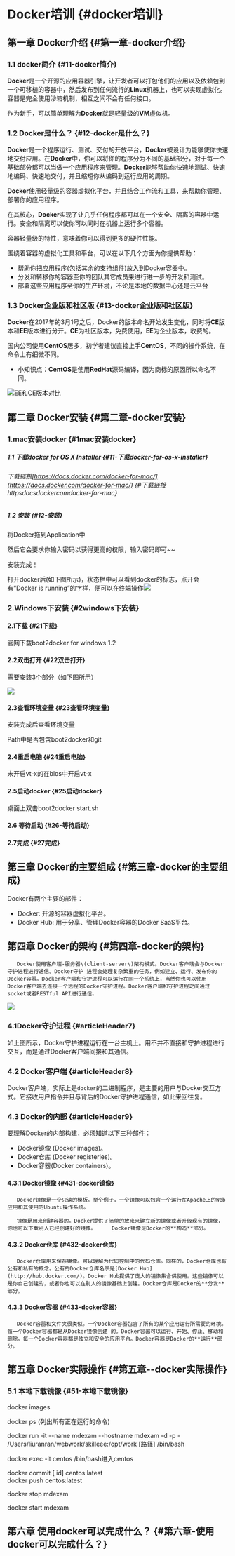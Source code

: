 # Docker培训 {#docker培训}

## 第一章 Docker介绍 {#第一章-docker介绍}

### 1.1 docker简介 {#11-docker简介}

**Docker**是一个开源的应用容器引擎，让开发者可以打包他们的应用以及依赖包到一个可移植的容器中，然后发布到任何流行的**Linux**机器上，也可以实现虚拟化。容器是完全使用沙箱机制，相互之间不会有任何接口。

作为新手，可以简单理解为**Docker**就是轻量级的**VM**虚似机。

### 1.2 Docker是什么？ {#12-docker是什么？}

**Docker**是一个程序运行、测试、交付的开放平台，**Docker**被设计为能够使你快速地交付应用。在**Docker**中，你可以将你的程序分为不同的基础部分，对于每一个基础部分都可以当做一个应用程序来管理。**Docker**能够帮助你快速地测试、快速地编码、快速地交付，并且缩短你从编码到运行应用的周期。

**Docker**使用轻量级的容器虚拟化平台，并且结合工作流和工具，来帮助你管理、部署你的应用程序。

在其核心，**Docker**实现了让几乎任何程序都可以在一个安全、隔离的容器中运行。安全和隔离可以使你可以同时在机器上运行多个容器。

容器轻量级的特性，意味着你可以得到更多的硬件性能。

围绕着容器的虚拟化工具和平台，可以在以下几个方面为你提供帮助：

* 帮助你把应用程序\(包括其余的支持组件\)放入到Docker容器中。
* 分发和转移你的容器至你的团队其它成员来进行进一步的开发和测试。
* 部署这些应用程序至你的生产环境，不论是本地的数据中心还是云平台

### 1.3 Docker企业版和社区版 {#13-docker企业版和社区版}

**Docker**在2017年的3月1号之后，Docker的版本命名开始发生变化，同时将**CE**版本和**EE**版本进行分开。**CE**为社区版本，免费使用，**EE**为企业版本，收费的。

国内公司使用**CentOS**居多，初学者建议直接上手**CentOS**，不同的操作系统，在命令上有细微不同。

* 小知识点：**CentOS**是使用**RedHat**源码编译，因为商标的原因所以命名不同。

![EE和CE版本对比](../assets/docker1.jpeg "EE和CE版本对比")

## 第二章 Docker安装 {#第二章-docker安装}

### 1.mac安装docker {#1mac安装docker}

##### 1.1 下载docker for OS X Installer {#11-下载docker-for-os-x-installer}

###### 下载链接[https://docs.docker.com/docker-for-mac/](https://docs.docker.com/docker-for-mac/) {#下载链接httpsdocsdockercomdocker-for-mac}

##### 1.2 安装 {#12-安装}

将Docker拖到Application中

然后它会要求你输入密码以获得更高的权限，输入密码即可~~

安装完成！

打开docker后\(如下图所示\)，状态栏中可以看到docker的标志，点开会有“Docker is running”的字样，便可以在终端操作![](https://hxgqh.gitbooks.io/haomotraining/content/assets/docker1-1-2.png)

### 2.Windows下安装 {#2windows下安装}

#### 2.1下载 {#21下载}

官网下载boot2docker for windows 1.2

#### 2.2双击打开 {#22双击打开}

需要安装3个部分（如下图所示）

![](https://hxgqh.gitbooks.io/haomotraining/content/assets/docker2-2-2.png)

#### 2.3查看环境变量 {#23查看环境变量}

安装完成后查看环境变量

Path中是否包含boot2docker和git

#### 2.4重启电脑 {#24重启电脑}

未开启vt-x的在bios中开启vt-x

#### 2.5启动docker {#25启动docker}

桌面上双击boot2docker start.sh

#### 2.6 等待启动 {#26-等待启动}

#### 2.7完成 {#27完成}

## 第三章 Docker的主要组成 {#第三章-docker的主要组成}

Docker有两个主要的部件：

* Docker: 开源的容器虚拟化平台。
* Docker Hub: 用于分享、管理Docker容器的Docker SaaS平台。

## 第四章 Docker的架构 {#第四章-docker的架构}

```
   Docker使用客户端-服务器\(client-server\)架构模式。Docker客户端会与Docker守护进程进行通信。Docker守护 进程会处理复杂繁重的任务，例如建立、运行、发布你的Docker容器。Docker客户端和守护进程可以运行在同一个系统上，当然你也可以使用 Docker客户端去连接一个远程的Docker守护进程。Docker客户端和守护进程之间通过socket或者RESTful API进行通信。

```

![](http://static.open-open.com/lib/uploadImg/20141013/20141013170235_453.png)

### 4.1Docker守护进程 {#articleHeader7}

如上图所示，Docker守护进程运行在一台主机上。用不并不直接和守护进程进行交互，而是通过Docker客户端间接和其通信。

### 4.2 Docker客户端 {#articleHeader8}

Docker客户端，实际上是`docker`的二进制程序，是主要的用户与Docker交互方式。它接收用户指令并且与背后的Docker守护进程通信，如此来回往复。

### 4.3 Docker的内部 {#articleHeader9}

要理解Docker的内部构建，必须知道以下三种部件：

* Docker镜像 \(Docker images\)。
* Docker仓库 \(Docker registeries\)。
* Docker容器\(Docker containers\)。

#### 4.3.1 Docker镜像 {#431-docker镜像}

```
   Docker镜像是一个只读的模板。举个例子，一个镜像可以包含一个运行在Apache上的Web应用和其使用的Ubuntu操作系统。

   镜像是用来创建容器的。Docker提供了简单的放来来建立新的镜像或者升级现有的镜像，你也可以下载别人已经创建好的镜像。     Docker镜像是Docker的**构造**部分。

```

#### 4.3.2 Docker仓库 {#432-docker仓库}

```
   Docker仓库用来保存镜像。可以理解为代码控制中的代码仓库。同样的，Docker仓库也有公有和私有的概念。公有的Docker仓库名字是[Docker Hub](http://hub.docker.com/)。Docker Hub提供了庞大的镜像集合供使用。这些镜像可以是你自己创建的，或者你也可以在别人的镜像基础上创建。Docker仓库是Docker的**分发**部分。

```

#### 4.3.3 Docker容器 {#433-docker容器}

```
   Docker容器和文件夹很类似。一个Docker容器包含了所有的某个应用运行所需要的环境。每一个Docker容器都是从Docker镜像创建 的。Docker容器可以运行、开始、停止、移动和删除。每一个Docker容器都是独立和安全的应用平台。Docker容器是Docker的**运行**部分。

```

## 第五章 Docker实际操作 {#第五章--docker实际操作}

### 5.1 本地下载镜像 {#51-本地下载镜像}

docker images

docker ps \(列出所有正在运行的命令\)

docker run -it --name mdexam --hostname mdexam -d -p - /Users/liuranran/webwork/skilleee:/opt/work \[路径\] /bin/bash

docker exec -it centos /bin/bash进入centos

docker commit \[ id\] centos:latest  
docker push centos:latest

docker stop mdexam

docker start mdexam

## 第六章 使用docker可以完成什么？ {#第六章-使用docker可以完成什么？}



